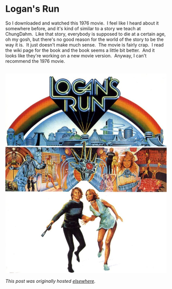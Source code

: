 # Logan's Run

<div>
<p>So I downloaded and watched this 1976 movie.  I feel like I heard about it somewhere before, and it's kind of similar to a story we teach at ChungDahm.  Like that story, everybody is supposed to die at a certain age, oh my gosh, but there's no good reason for the world of the story to be the way it is.  It just doesn't make much sense.  The movie is fairly crap.  I read the wiki page for the book and the book seems a little bit better.  And it looks like they're working on a new movie version.  Anyway, I can't recommend the 1976 movie.<br><br></p>
<div class="separator"><a href="logan.jpg" imageanchor="1"><img border="0" src="logan.jpg"></a></div>
</div>


*This post was originally hosted [elsewhere](http://planspace.blogspot.com/2010/11/logans-run.html).*
